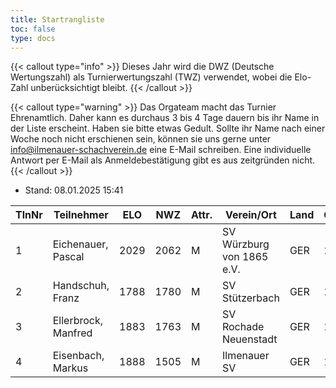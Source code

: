 ```yaml
---
title: Startrangliste
toc: false
type: docs
---
```


{{< callout type="info" >}}
Dieses Jahr wird die DWZ (Deutsche Wertungszahl) als Turnierwertungszahl (TWZ) verwendet, wobei die Elo-Zahl unberücksichtigt bleibt.
{{< /callout >}}

{{< callout type="warning" >}}
Das Orgateam macht das Turnier Ehrenamtlich. Daher kann es durchaus 3 bis 4 Tage dauern bis ihr Name in der Liste erscheint. Haben sie bitte etwas Gedult. Sollte ihr Name nach einer Woche noch nicht erschienen sein, können sie uns gerne unter [info@ilmenauer-schachverein.de](mailto:info@ilmenauer-schachverein.de) eine E-Mail schreiben. Eine individuelle Antwort per E-Mail als Anmeldebestätigung gibt es aus zeitgründen nicht.
{{< /callout >}}

- Stand: 08.01.2025 15:41

| TlnNr | Teilnehmer          | ELO  | NWZ  | Attr. | Verein/Ort                | Land | Geburt | FideKenn. | PKZ      |
| ----- | ------------------- | ---- | ---- | ----- | ------------------------- | ---- | ------ | --------- | -------- |
| 1     | Eichenauer, Pascal  | 2029 | 2062 | M     | SV Würzburg von 1865 e.V. | GER  | 1999   | 12991848  | 10276112 |
| 2     | Handschuh, Franz    | 1788 | 1780 | M     | SV Stützerbach            | GER  | 1948   | 34602615  | 10073513 |
| 3     | Ellerbrock, Manfred | 1883 | 1763 | M     | SV Rochade Neuenstadt     | GER  | 1948   | 4641850   | 10044061 |
| 4     | Eisenbach, Markus   | 1888 | 1505 | M     | Ilmenauer SV              | GER  | 1984   | 34663630  | 10043553 |
